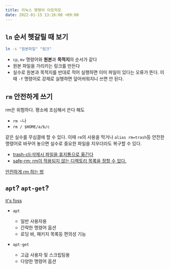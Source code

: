 ```yaml
---
title: 리눅스 명령어 이모저모
date: 2022-01-15 13:16:08 +09:00
---
```


## `ln` 순서 헷갈릴 때 보기

```bash
ln -s "원본파일" "링크"
```

- `cp`, `mv` 명령어와 **원본**과 **목적지**의 순서가 같다
- 원본 파일을 가리키는 링크를 만든다
- 실수로 원본과 목적지를 반대로 적어 실행하면 이미 파일이 있다는 오류가 뜬다. 이때 `-f` 명령어로 강제로 실행하면 덮어씌워지니 쓰면 안 된다.


## `rm` 안전하게 쓰기

rm은 위험하다. 평소에 조심해서 쓴다 해도

- `rm ~`나
- `rm / $HOME/a/b/c`

같은 실수를 무심결에 할 수 있다. 이때 `rm`의 사용을 막거나 `alias rm=trash`등 안전한 명령어로 바꾸어 놓으면 실수로 중요한 파일을 지우더라도 복구할 수 있다.

- [trash-cli:삭제시 파일을 휴지통으로 옮긴다](https://github.com/sindresorhus/trash-cli)
- [safe-rm: rm이 적용되지 않는 디렉토리 목록을 정할 수 있다.](https://github.com/kaelzhang/shell-safe-rm)

[안전하게 rm 하는 법](https://github.com/sindresorhus/guides/blob/main/how-not-to-rm-yourself.md#safeguard-rm)

## `apt`? `apt-get`?

[it's foss](https://itsfoss.com/apt-vs-apt-get-difference/)

- `apt`

  - 일반 사용자용
  - 간략한 명령어 옵션
  - 로딩 바, 패키지 목록등 편의성 기능

- `apt-get`
  - 고급 사용자 및 스크립팅용
  - 다양한 명령어 옵션
